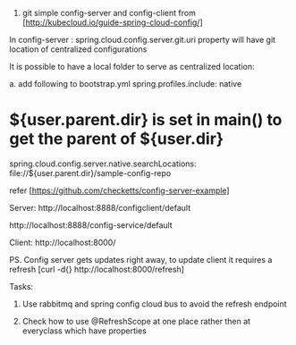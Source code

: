 1. git simple config-server and config-client from [http://kubecloud.io/guide-spring-cloud-config/]

In config-server : spring.cloud.config.server.git.uri property will have git location of centralized configurations

It is possible to have a local folder to serve as centralized location:

a. add following to bootstrap.yml
spring.profiles.include: native
# ${user.parent.dir} is set in main() to get the parent of ${user.dir}
spring.cloud.config.server.native.searchLocations: file://${user.parent.dir}/sample-config-repo

refer [https://github.com/checketts/config-server-example]

Server: http://localhost:8888/configclient/default

http://localhost:8888/config-service/default

Client: http://localhost:8000/

PS. Config server gets updates right away, to update client it requires a refresh [curl -d{} http://localhost:8000/refresh]

Tasks:

1. Use rabbitmq and spring config cloud bus to avoid the refresh endpoint

2. Check how to use @RefreshScope at one place rather then at everyclass which have properties

